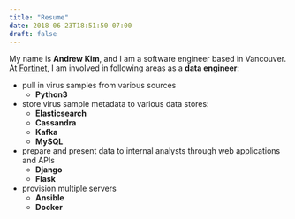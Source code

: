 ```yaml
---
title: "Resume"
date: 2018-06-23T18:51:50-07:00
draft: false
---
```


My name is **Andrew Kim**, and I am a software engineer based in Vancouver.\
At [Fortinet](https://www.fortinet.com/), I am involved in following areas as a **data engineer**:

 * pull in virus samples from various sources
    * **Python3**
 * store virus sample metadata to various data stores:
    * **Elasticsearch**
    * **Cassandra**
    * **Kafka**
    * **MySQL**
 * prepare and present data to internal analysts through web applications and APIs
    * **Django**
    * **Flask**
 * provision multiple servers
    * **Ansible**
    * **Docker**